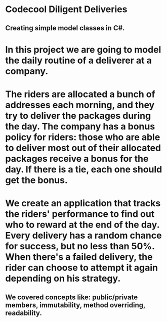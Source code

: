 # Codecool Diligent Deliveries
## Creating simple model classes in C#. 

# In this project we are going to model the daily routine of a deliverer at a company.
# The riders are allocated a bunch of addresses each morning, and they try to deliver the packages during the day. The company has a bonus policy for riders: those who are able to deliver most out of their allocated packages receive a bonus for the day. If there is a tie, each one should get the bonus.

# We create an application that tracks the riders' performance to find out who to reward at the end of the day. Every delivery has a random chance for success, but no less than 50%. When there's a failed delivery, the rider can choose to attempt it again depending on his strategy. 

## We covered concepts like: public/private members, immutability, method overriding, readability.